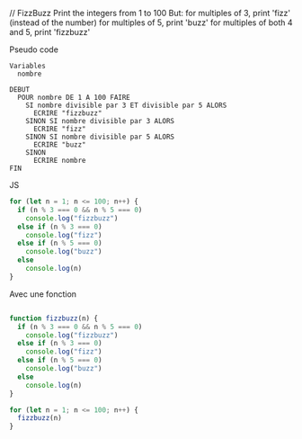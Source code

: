// FizzBuzz
Print the integers from 1 to 100
But:
  for multiples of 3, print 'fizz' (instead of the number)
  for multiples of 5, print 'buzz'
  for multiples of both 4 and 5, print 'fizzbuzz'

Pseudo code
```
Variables
  nombre

DEBUT
  POUR nombre DE 1 A 100 FAIRE
    SI nombre divisible par 3 ET divisible par 5 ALORS
      ECRIRE "fizzbuzz"
    SINON SI nombre divisible par 3 ALORS
      ECRIRE "fizz"
    SINON SI nombre divisible par 5 ALORS
      ECRIRE "buzz"
    SINON
      ECRIRE nombre
FIN
```

JS
```javascript
for (let n = 1; n <= 100; n++) {
  if (n % 3 === 0 && n % 5 === 0)
    console.log("fizzbuzz")
  else if (n % 3 === 0)
    console.log("fizz")
  else if (n % 5 === 0)
    console.log("buzz")
  else
    console.log(n)
}
```

Avec une fonction
```javascript

function fizzbuzz(n) {
  if (n % 3 === 0 && n % 5 === 0)
    console.log("fizzbuzz")
  else if (n % 3 === 0)
    console.log("fizz")
  else if (n % 5 === 0)
    console.log("buzz")
  else
    console.log(n)
}

for (let n = 1; n <= 100; n++) {
  fizzbuzz(n)
}
```
